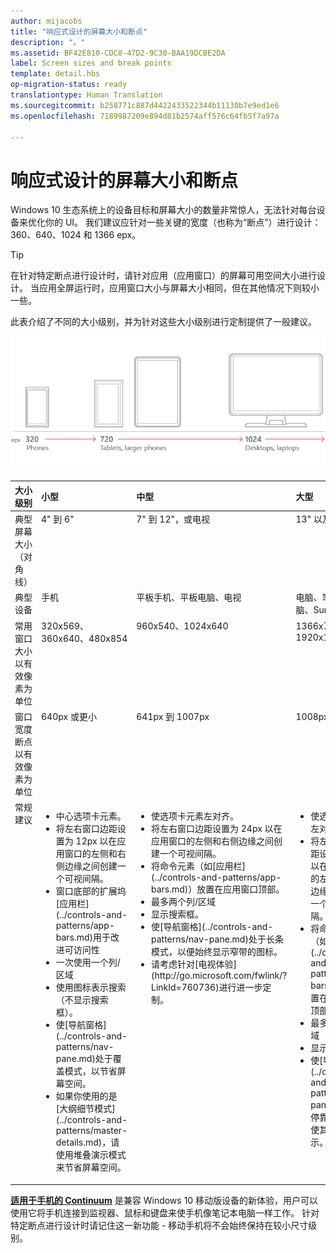 ```yaml
---
author: mijacobs
title: "响应式设计的屏幕大小和断点"
description: "。"
ms.assetid: BF42E810-CDC8-47D2-9C30-BAA19DCBE2DA
label: Screen sizes and break points
template: detail.hbs
op-migration-status: ready
translationtype: Human Translation
ms.sourcegitcommit: b258771c887d4422433522344b11130b7e9ed1e6
ms.openlocfilehash: 7189987209e894d81b2574aff576c64fb5f7a97a

---
```


#  <a name="screen-sizes-and-break-points-for-responsive-design"></a>响应式设计的屏幕大小和断点

<link rel="stylesheet" href="https://az835927.vo.msecnd.net/sites/uwp/Resources/css/custom.css">

Windows 10 生态系统上的设备目标和屏幕大小的数量非常惊人，无法针对每台设备来优化你的 UI。 我们建议应针对一些关键的宽度（也称为“断点”）进行设计：360、640、1024 和 1366 epx。

> [!TIP]
> 在针对特定断点进行设计时，请针对应用（应用窗口）的屏幕可用空间大小进行设计。 当应用全屏运行时，应用窗口大小与屏幕大小相同，但在其他情况下则较小一些。
 

此表介绍了不同的大小级别，并为针对这些大小级别进行定制提供了一般建议。

![响应式设计断点](images/rsp-design/rspd-breakpoints.png)

<table>
<colgroup>
<col width="25%" />
<col width="25%" />
<col width="25%" />
<col width="25%" />
</colgroup>
<thead>
<tr class="header">
<th align="left">大小级别</th>
<th align="left">小型</th>
<th align="left">中型</th>
<th align="left">大型</th>
</tr>
</thead>
<tbody>
<tr class="odd">
<td style="vertical-align:top;">典型屏幕大小（对角线）</td>
<td style="vertical-align:top;">4&quot; 到 6&quot;</td>
<td style="vertical-align:top;">7&quot; 到 12&quot;，或电视</td>
<td style="vertical-align:top;">13&quot; 以及更大</td>
</tr>
<tr class="even">
<td style="vertical-align:top;">典型设备</td>
<td style="vertical-align:top;">手机</td>
<td style="vertical-align:top;">平板手机、平板电脑、电视</td>
<td style="vertical-align:top;">电脑、笔记本电脑、Surface Hub</td>
</tr>
<tr class="odd">
<td style="vertical-align:top;">常用窗口大小以有效像素为单位</td>
<td style="vertical-align:top;">320x569、360x640、480x854</td>
<td style="vertical-align:top;">960x540、1024x640</td>
<td style="vertical-align:top;">1366x768、1920x1080</td>
</tr>
<tr class="even">
<td style="vertical-align:top;">窗口宽度断点以有效像素为单位</td>
<td style="vertical-align:top;">640px 或更小</td>
<td style="vertical-align:top;">641px 到 1007px</td>
<td style="vertical-align:top;">1008px 或更大</td>
</tr>
<tr class="odd">
<td style="vertical-align:top;">常规建议</td>
<td style="vertical-align:top;"><ul>
<li>中心选项卡元素。</li>
<li>将左右窗口边距设置为 12px 以在应用窗口的左侧和右侧边缘之间创建一个可视间隔。</li>
<li>窗口底部的扩展坞[应用栏](../controls-and-patterns/app-bars.md)用于改进可访问性</li>
<li>一次使用一个列/区域</li>
<li>使用图标表示搜索（不显示搜索框）。</li>
<li>使[导航窗格](../controls-and-patterns/nav-pane.md)处于覆盖模式，以节省屏幕空间。</li>
<li>如果你使用的是[大纲细节模式](../controls-and-patterns/master-details.md)，请使用堆叠演示模式来节省屏幕空间。</li>
</ul></td>
<td style="vertical-align:top;"><ul>
<li>使选项卡元素左对齐。</li>
<li>将左右窗口边距设置为 24px 以在应用窗口的左侧和右侧边缘之间创建一个可视间隔。</li>
<li>将命令元素（如[应用栏](../controls-and-patterns/app-bars.md)）放置在应用窗口顶部。</li>
<li>最多两个列/区域</li>
<li>显示搜索框。</li>
<li>使[导航窗格](../controls-and-patterns/nav-pane.md)处于长条模式，以便始终显示窄带的图标。</li>
<li>请考虑针对[电视体验](http://go.microsoft.com/fwlink/?LinkId=760736)进行进一步定制。</li>
</ul></td>
<td style="vertical-align:top;"><ul>
<li>使选项卡元素左对齐。</li>
<li>将左右窗口边距设置为 24px 以在应用窗口的左侧和右侧边缘之间创建一个可视间隔。</li>
<li>将命令元素（如[应用栏](../controls-and-patterns/app-bars.md)）放置在应用窗口顶部。</li>
<li>最多三个列/区域</li>
<li>显示搜索框。</li>
<li>使[导航窗格](../controls-and-patterns/nav-pane.md)处于停靠模式，以使其始终显示。</li>
</ul></td>
</tr>
</tbody>
</table>

[**适用于手机的 Continuum**](http://go.microsoft.com/fwlink/p/?LinkID=699431) 是兼容 Windows 10 移动版设备的新体验，用户可以使用它将手机连接到监视器、鼠标和键盘来使手机像笔记本电脑一样工作。 针对特定断点进行设计时请记住这一新功能 - 移动手机将不会始终保持在较小尺寸级别。
 



<!--HONumber=Dec16_HO2-->


